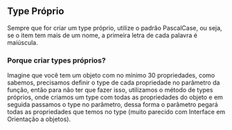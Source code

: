 ## Type Próprio

Sempre que for criar um type próprio, utilize o padrão PascalCase, ou seja, se o item tem mais de um nome, a primeira letra de cada palavra é maiúscula.

### Porque criar types próprios?

Imagine que você tem um objeto com no mínimo 30 propriedades, como sabemos, precisamos definir o type de cada propriedade no parâmetro da função, então para não ter que fazer isso, utilizamos o método de types próprios, onde criamos um type com todas as propriedades do objeto e em seguida passamos o type no parâmetro, dessa forma o parâmetro pegará todas as propriedades que temos no type (muito parecido com Interface em Orientação a objetos).
